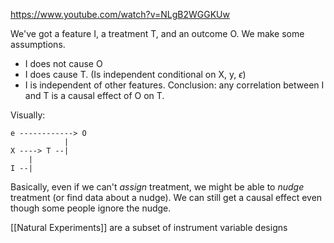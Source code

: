 https://www.youtube.com/watch?v=NLgB2WGGKUw

We've got a feature I, a treatment T, and an outcome O. We make some assumptions.
- I does not cause O
- I does cause T. (Is independent conditional on X, y, $\epsilon$)
- I is independent of other features.
Conclusion: any correlation between I and T is a causal effect of O on T.

Visually:

```foo
e ------------> O
		    |
X ----> T --|
	|
I --|
```

Basically, even if we can't *assign* treatment, we might be able to *nudge* treatment (or find data about a nudge). We can still get a causal effect even though some people ignore the nudge.

[[Natural Experiments]] are a subset of instrument variable designs
